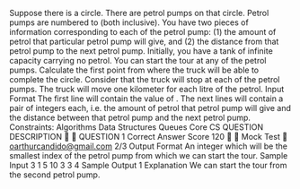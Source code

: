 Suppose there is a circle. There are petrol pumps on that circle. Petrol pumps are numbered to
(both inclusive). You have two pieces of information corresponding to each of the petrol pump: (1)
the amount of petrol that particular petrol pump will give, and (2) the distance from that petrol pump to the
next petrol pump.
Initially, you have a tank of infinite capacity carrying no petrol. You can start the tour at any of the petrol
pumps. Calculate the first point from where the truck will be able to complete the circle. Consider that the
truck will stop at each of the petrol pumps. The truck will move one kilometer for each litre of the petrol.
Input Format
The first line will contain the value of .
The next lines will contain a pair of integers each, i.e. the amount of petrol that petrol pump will give and
the distance between that petrol pump and the next petrol pump.
Constraints:
Algorithms Data Structures Queues Core CS
QUESTION DESCRIPTION
 
QUESTION 1
Correct Answer
Score 120


Mock Test  oarthurcandido@gmail.com
2/3
Output Format
An integer which will be the smallest index of the petrol pump from which we can start the tour.
Sample Input
3
1 5
10 3
3 4
Sample Output
1
Explanation
We can start the tour from the second petrol pump.
